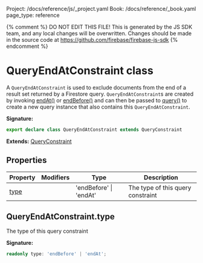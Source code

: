 Project: /docs/reference/js/_project.yaml
Book: /docs/reference/_book.yaml
page_type: reference

{% comment %}
DO NOT EDIT THIS FILE!
This is generated by the JS SDK team, and any local changes will be
overwritten. Changes should be made in the source code at
https://github.com/firebase/firebase-js-sdk
{% endcomment %}

# QueryEndAtConstraint class
A `QueryEndAtConstraint` is used to exclude documents from the end of a result set returned by a Firestore query. `QueryEndAtConstraint`<!-- -->s are created by invoking [endAt()](./firestore_.md#endat_9a4477f) or [endBefore()](./firestore_.md#endbefore_9a4477f) and can then be passed to [query()](./firestore_.md#query_9f7b0f4) to create a new query instance that also contains this `QueryEndAtConstraint`<!-- -->.

<b>Signature:</b>

```typescript
export declare class QueryEndAtConstraint extends QueryConstraint 
```
<b>Extends:</b> [QueryConstraint](./firestore_.queryconstraint.md#queryconstraint_class)

## Properties

|  Property | Modifiers | Type | Description |
|  --- | --- | --- | --- |
|  [type](./firestore_.queryendatconstraint.md#queryendatconstrainttype) |  | 'endBefore' \| 'endAt' | The type of this query constraint |

## QueryEndAtConstraint.type

The type of this query constraint

<b>Signature:</b>

```typescript
readonly type: 'endBefore' | 'endAt';
```
